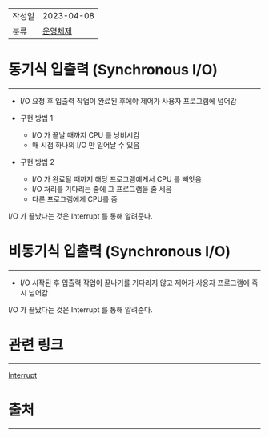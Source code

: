 |             |                     |
|:------------|:--------------------|
| 작성일         | 2023-04-08 |
|   분류        |    [운영체제](%EC%9A%B4%EC%98%81%EC%B2%B4%EC%A0%9C.md)                 |

# 동기식 입출력 (Synchronous I/O)
---
- I/O 요청 후 입출력 작업이 완료된 후에야 제어가 사용자 프로그램에 넘어감

- 구현 방법 1
	- I/O 가 끝날 때까지 CPU 를 낭비시킴
	- 매 시점 하나의 I/O 만 일어날 수 있음
- 구현 방법 2
	- I/O 가 완료될 때까지 해당 프로그램에게서 CPU 를 빼앗음
	- I/O 처리를 기다리는 줄에 그 프로그램을 줄 세움
	- 다른 프로그램에게 CPU를 줌

I/O 가 끝났다는 것은 Interrupt 를 통해 알려준다.

# 비동기식 입출력 (Synchronous I/O)
---

- I/O 시작된 후 입출력 작업이 끝나기를 기다리지 않고 제어가 사용자 프로그램에 즉시 넘어감

I/O 가 끝났다는 것은 Interrupt 를 통해 알려준다.

# 관련 링크
---
[Interrupt](Interrupt.md)


# 출처
---